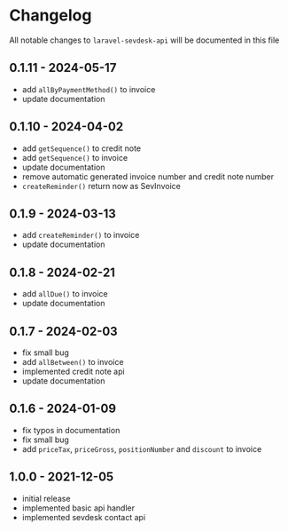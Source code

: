 # Changelog

All notable changes to `laravel-sevdesk-api` will be documented in this file

## 0.1.11 - 2024-05-17

- add `allByPaymentMethod()` to invoice
- update documentation

## 0.1.10 - 2024-04-02

- add `getSequence()` to credit note
- add `getSequence()` to invoice
- update documentation
- remove automatic generated invoice number and credit note number
- `createReminder()` return now as SevInvoice

## 0.1.9 - 2024-03-13

- add `createReminder()` to invoice
- update documentation

## 0.1.8 - 2024-02-21

- add `allDue()` to invoice
- update documentation

## 0.1.7 - 2024-02-03

- fix small bug
- add `allBetween()` to invoice
- implemented credit note api
- update documentation

## 0.1.6 - 2024-01-09

- fix typos in documentation
- fix small bug
- add `priceTax`, `priceGross`, `positionNumber` and `discount` to invoice

## 1.0.0 - 2021-12-05

- initial release
- implemented basic api handler
- implemented sevdesk contact api
